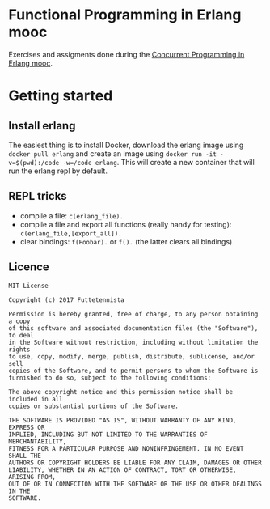 # Functional Programming in Erlang mooc
Exercises and assigments done during the [Concurrent Programming in Erlang mooc](https://www.futurelearn.com/courses/concurrent-programming-erlang).

# Getting started
## Install erlang
The easiest thing is to install Docker, download the erlang image using `docker pull erlang` and create an image using `docker run -it -v=$(pwd):/code -w=/code erlang`. This will create a new container that will run the erlang repl by default.

## REPL tricks
- compile a file: `c(erlang_file).`
- compile a file and export all functions (really handy for testing): `c(erlang_file,[export_all]).`
- clear bindings: `f(Foobar).` or `f().` (the latter clears all bindings)

## Licence

```
MIT License

Copyright (c) 2017 Futtetennista

Permission is hereby granted, free of charge, to any person obtaining a copy
of this software and associated documentation files (the "Software"), to deal
in the Software without restriction, including without limitation the rights
to use, copy, modify, merge, publish, distribute, sublicense, and/or sell
copies of the Software, and to permit persons to whom the Software is
furnished to do so, subject to the following conditions:

The above copyright notice and this permission notice shall be included in all
copies or substantial portions of the Software.

THE SOFTWARE IS PROVIDED "AS IS", WITHOUT WARRANTY OF ANY KIND, EXPRESS OR
IMPLIED, INCLUDING BUT NOT LIMITED TO THE WARRANTIES OF MERCHANTABILITY,
FITNESS FOR A PARTICULAR PURPOSE AND NONINFRINGEMENT. IN NO EVENT SHALL THE
AUTHORS OR COPYRIGHT HOLDERS BE LIABLE FOR ANY CLAIM, DAMAGES OR OTHER
LIABILITY, WHETHER IN AN ACTION OF CONTRACT, TORT OR OTHERWISE, ARISING FROM,
OUT OF OR IN CONNECTION WITH THE SOFTWARE OR THE USE OR OTHER DEALINGS IN THE
SOFTWARE.
